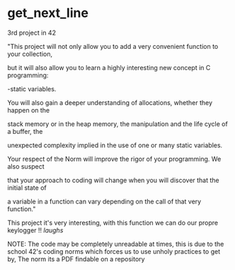 # get_next_line
3rd project in 42

"This project will not only allow you to add a very convenient function to your collection,

but it will also allow you to learn a highly interesting new concept in C programming:

-static variables.

You will also gain a deeper understanding of allocations, whether they happen on the

stack memory or in the heap memory, the manipulation and the life cycle of a buffer, the

unexpected complexity implied in the use of one or many static variables.

Your respect of the Norm will improve the rigor of your programming. We also suspect

that your approach to coding will change when you will discover that the initial state of

a variable in a function can vary depending on the call of that very function."

This project it's very interesting, with this function we can do our propre keylogger !! *laughs*

NOTE: The code may be completely unreadable at times,
this is due to the school 42's coding norms which forces us to use unholy practices to get by,
The norm its a PDF findable on a repository
